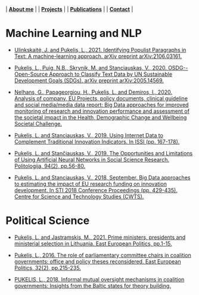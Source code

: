 
| [**About me**](https://lukas-pukelis.github.io/) | |  [**Projects**](projects.md) | | [**Publications**](publications.md) | | [**Contact**](contacts.md) | 


# Machine Learning and NLP


* [Ulinkskaitė, J. and Pukelis, L., 2021. Identifying Populist Paragraphs in Text: A machine-learning approach. arXiv preprint arXiv:2106.03161.](https://arxiv.org/pdf/2106.03161.pdf)

* [Pukelis, L., Puig, N.B., Skrynik, M. and Stanciauskas, V., 2020. OSDG--Open-Source Approach to Classify Text Data by UN Sustainable Development Goals (SDGs). arXiv preprint arXiv:2005.14569.](https://arxiv.org/pdf/2005.14569.pdf)


* [Nelhans, G., Papageorgiou, H., Pukelis, L. and Demiros, I., 2020. Analysis of company, EU Projects, policy documents, clinical guideline and social media/media data report: Big Data approaches for improved monitoring of research and innovation performance and assessment of the societal impact in the Health, Demographic Change and Wellbeing Societal Challenge.](https://www.diva-portal.org/smash/get/diva2:1514979/FULLTEXT01.pdf)

* [Pukelis, L. and Stanciauskas, V., 2019. Using Internet Data to Complement Traditional Innovation Indicators. In ISSI (pp. 167-178).](https://www.ippapublicpolicy.org/file/paper/5d073ea805eb6.pdf)

* [Pukelis, L. and Stančiauskas, V., 2019. The Opportunities and Limitations of Using Artificial Neural Networks in Social Science Research. Politologija, 94(2), pp.56-80.](https://www.zurnalai.vu.lt/politologija/article/download/13335/12252)

* [Pukelis, L. and Stanciauskas, V., 2018, September. Big Data approaches to estimating the impact of EU research funding on innovation development. In STI 2018 Conference Proceedings (pp. 429-435). Centre for Science and Technology Studies (CWTS).](https://scholarlypublications.universiteitleiden.nl/access/item%3A2721842/view)


# Political Science

* [Pukelis, L. and Jastramskis, M., 2021. Prime ministers, presidents and ministerial selection in Lithuania. East European Politics, pp.1-15.](https://www.tandfonline.com/doi/abs/10.1080/21599165.2021.1873776)

* [Pukelis, L., 2016. The role of parliamentary committee chairs in coalition governments: office and policy theses reconsidered. East European Politics, 32(2), pp.215-235.](https://www.tandfonline.com/doi/abs/10.1080/21599165.2016.1154844)

* [PUKELIS, L., 2018. Informal mutual oversight mechanisms in coalition governments: Insights from the Baltic states for theory building.](https://www.riigikogu.ee/wpcms/wp-content/uploads/2016/11/Informal-mutual-oversight-mechanisms-in-coalition-governments-Insights-from-the-Baltic-states-for-theory-building-PDF-423MB.pdf)


